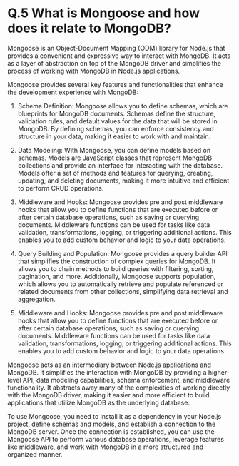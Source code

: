 # Q.5  What is Mongoose and how does it relate to MongoDB?

Mongoose is an Object-Document Mapping (ODM) library for Node.js that provides a convenient and expressive way to interact with MongoDB. It acts as a layer of abstraction on top of the MongoDB driver and simplifies the process of working with MongoDB in Node.js applications.

Mongoose provides several key features and functionalities that enhance the development experience with MongoDB:

1. Schema Definition: Mongoose allows you to define schemas, which are blueprints for MongoDB documents. Schemas define the structure, validation rules, and default values for the data that will be stored in MongoDB. By defining schemas, you can enforce consistency and structure in your data, making it easier to work with and maintain.

2. Data Modeling: With Mongoose, you can define models based on schemas. Models are JavaScript classes that represent MongoDB collections and provide an interface for interacting with the database. Models offer a set of methods and features for querying, creating, updating, and deleting documents, making it more intuitive and efficient to perform CRUD operations.

3. Middleware and Hooks: Mongoose provides pre and post middleware hooks that allow you to define functions that are executed before or after certain database operations, such as saving or querying documents. Middleware functions can be used for tasks like data validation, transformations, logging, or triggering additional actions. This enables you to add custom behavior and logic to your data operations.

4. Query Building and Population: Mongoose provides a query builder API that simplifies the construction of complex queries for MongoDB. It allows you to chain methods to build queries with filtering, sorting, pagination, and more. Additionally, Mongoose supports population, which allows you to automatically retrieve and populate referenced or related documents from other collections, simplifying data retrieval and aggregation.

5. Middleware and Hooks: Mongoose provides pre and post middleware hooks that allow you to define functions that are executed before or after certain database operations, such as saving or querying documents. Middleware functions can be used for tasks like data validation, transformations, logging, or triggering additional actions. This enables you to add custom behavior and logic to your data operations.

Mongoose acts as an intermediary between Node.js applications and MongoDB. It simplifies the interaction with MongoDB by providing a higher-level API, data modeling capabilities, schema enforcement, and middleware functionality. It abstracts away many of the complexities of working directly with the MongoDB driver, making it easier and more efficient to build applications that utilize MongoDB as the underlying database.

To use Mongoose, you need to install it as a dependency in your Node.js project, define schemas and models, and establish a connection to the MongoDB server. Once the connection is established, you can use the Mongoose API to perform various database operations, leverage features like middleware, and work with MongoDB in a more structured and organized manner.